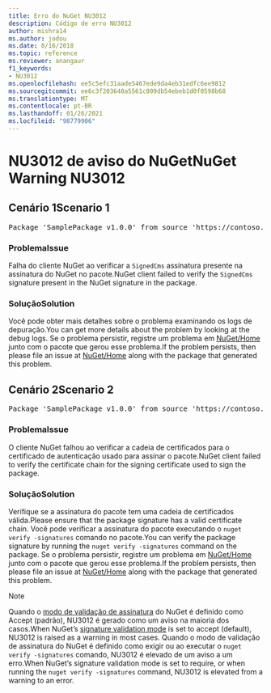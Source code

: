 ```yaml
---
title: Erro do NuGet NU3012
description: Código de erro NU3012
author: mishra14
ms.author: jodou
ms.date: 8/16/2018
ms.topic: reference
ms.reviewer: anangaur
f1_keywords:
- NU3012
ms.openlocfilehash: ee5c5efc31aade5467ede9da4eb31edfc6ee9812
ms.sourcegitcommit: ee6c3f203648a5561c809db54ebeb1d0f0598b68
ms.translationtype: MT
ms.contentlocale: pt-BR
ms.lasthandoff: 01/26/2021
ms.locfileid: "98779906"
---
```

# <a name="nuget-warning-nu3012"></a><span data-ttu-id="4562c-103">NU3012 de aviso do NuGet</span><span class="sxs-lookup"><span data-stu-id="4562c-103">NuGet Warning NU3012</span></span>

## <a name="scenario-1"></a><span data-ttu-id="4562c-104">Cenário 1</span><span class="sxs-lookup"><span data-stu-id="4562c-104">Scenario 1</span></span>

<pre>Package 'SamplePackage v1.0.0' from source 'https://contoso.com/index.json': The primary signature validation failed.</pre>

### <a name="issue"></a><span data-ttu-id="4562c-105">Problema</span><span class="sxs-lookup"><span data-stu-id="4562c-105">Issue</span></span>

<span data-ttu-id="4562c-106">Falha do cliente NuGet ao verificar a `SignedCms` assinatura presente na assinatura do NuGet no pacote.</span><span class="sxs-lookup"><span data-stu-id="4562c-106">NuGet client failed to verify the `SignedCms` signature present in the NuGet signature in the package.</span></span>


### <a name="solution"></a><span data-ttu-id="4562c-107">Solução</span><span class="sxs-lookup"><span data-stu-id="4562c-107">Solution</span></span>

<span data-ttu-id="4562c-108">Você pode obter mais detalhes sobre o problema examinando os logs de depuração.</span><span class="sxs-lookup"><span data-stu-id="4562c-108">You can get more details about the problem by looking at the debug logs.</span></span> <span data-ttu-id="4562c-109">Se o problema persistir, registre um problema em [NuGet/Home](https://github.com/NuGet/Home/issues) junto com o pacote que gerou esse problema.</span><span class="sxs-lookup"><span data-stu-id="4562c-109">If the problem persists, then please file an issue at [NuGet/Home](https://github.com/NuGet/Home/issues) along with the package that generated this problem.</span></span>



## <a name="scenario-2"></a><span data-ttu-id="4562c-110">Cenário 2</span><span class="sxs-lookup"><span data-stu-id="4562c-110">Scenario 2</span></span>

<pre>Package 'SamplePackage v1.0.0' from source 'https://contoso.com/index.json': The primary signature found a chain building issue:  A certificate chain processed, but terminated in a root certificate which is not trusted by the trust provider.</pre>

### <a name="issue"></a><span data-ttu-id="4562c-111">Problema</span><span class="sxs-lookup"><span data-stu-id="4562c-111">Issue</span></span>

<span data-ttu-id="4562c-112">O cliente NuGet falhou ao verificar a cadeia de certificados para o certificado de autenticação usado para assinar o pacote.</span><span class="sxs-lookup"><span data-stu-id="4562c-112">NuGet client failed to verify the certificate chain for the signing certificate used to sign the package.</span></span>


### <a name="solution"></a><span data-ttu-id="4562c-113">Solução</span><span class="sxs-lookup"><span data-stu-id="4562c-113">Solution</span></span>

<span data-ttu-id="4562c-114">Verifique se a assinatura do pacote tem uma cadeia de certificados válida.</span><span class="sxs-lookup"><span data-stu-id="4562c-114">Please ensure that the package signature has a valid certificate chain.</span></span> <span data-ttu-id="4562c-115">Você pode verificar a assinatura do pacote executando o `nuget verify -signatures` comando no pacote.</span><span class="sxs-lookup"><span data-stu-id="4562c-115">You can verify the package signature by running the `nuget verify -signatures` command on the package.</span></span> <span data-ttu-id="4562c-116">Se o problema persistir, registre um problema em [NuGet/Home](https://github.com/NuGet/Home/issues) junto com o pacote que gerou esse problema.</span><span class="sxs-lookup"><span data-stu-id="4562c-116">If the problem persists, then please file an issue at [NuGet/Home](https://github.com/NuGet/Home/issues) along with the package that generated this problem.</span></span>


> [!Note]
> <span data-ttu-id="4562c-117">Quando o [modo de validação de assinatura](../../consume-packages/installing-signed-packages.md#configure-package-signature-requirements) do NuGet é definido como Accept (padrão), NU3012 é gerado como um aviso na maioria dos casos.</span><span class="sxs-lookup"><span data-stu-id="4562c-117">When NuGet’s [signature validation mode](../../consume-packages/installing-signed-packages.md#configure-package-signature-requirements) is set to accept (default), NU3012 is raised as a warning in most cases.</span></span> <span data-ttu-id="4562c-118">Quando o modo de validação de assinatura do NuGet é definido como exigir ou ao executar o `nuget verify -signatures` comando, NU3012 é elevado de um aviso a um erro.</span><span class="sxs-lookup"><span data-stu-id="4562c-118">When NuGet’s signature validation mode is set to require, or when running the `nuget verify -signatures` command, NU3012 is elevated from a warning to an error.</span></span> 
